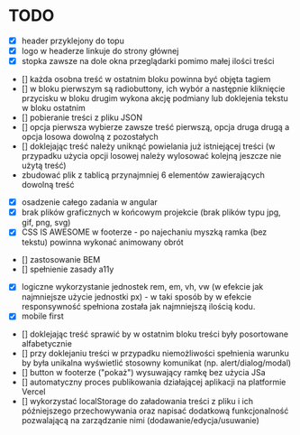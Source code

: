 # TODO

- [x] header przyklejony do topu
- [x] logo w headerze linkuje do strony głównej
- [x] stopka zawsze na dole okna przeglądarki pomimo małej ilości treści
- [] każda osobna treść w ostatnim bloku powinna być objęta tagiem
- [] w bloku pierwszym są radiobuttony, ich wybór a następnie kliknięcie przycisku w bloku drugim wykona akcję podmiany lub doklejenia tekstu w bloku ostatnim
- [] pobieranie treści z pliku JSON
- [] opcja pierwsza wybierze zawsze treść pierwszą, opcja druga drugą a opcja losowa dowolną z pozostałych
- [] doklejając treść należy uniknąć powielania już istniejącej treści (w przypadku użycia opcji losowej należy wylosować kolejną jeszcze nie użytą treść)
- zbudować plik z tablicą przynajmniej 6 elementów zawierających dowolną treść
- [x] osadzenie całego zadania w angular
- [x] brak plików graficznych w końcowym projekcie (brak plików typu jpg, gif, png, svg)
- [x] CSS IS AWESOME w footerze - po najechaniu myszką ramka (bez tekstu) powinna wykonać animowany obrót
- [] zastosowanie BEM
- [] spełnienie zasady a11y
- [x] logiczne wykorzystanie jednostek rem, em, vh, vw (w efekcie jak najmniejsze użycie jednostki px) - w taki sposób by w efekcie responsywność spełniona została jak najmniejszą ilością kodu.
- [x] mobile first
- [] doklejając treść sprawić by w ostatnim bloku treści były posortowane alfabetycznie
- [] przy doklejaniu treści w przypadku niemożliwości spełnienia warunku by była unikalna wyświetlić stosowny komunikat (np. alert/dialog/modal)
- [] button w footerze ("pokaż") wysuwający ramkę bez użycia JSa
- [] automatyczny proces publikowania działającej aplikacji na platformie Vercel
- [] wykorzystać localStorage do załadowania treści z pliku i ich późniejszego przechowywania oraz napisać dodatkową funkcjonalność pozwalającą na zarządzanie nimi (dodawanie/edycja/usuwanie)
